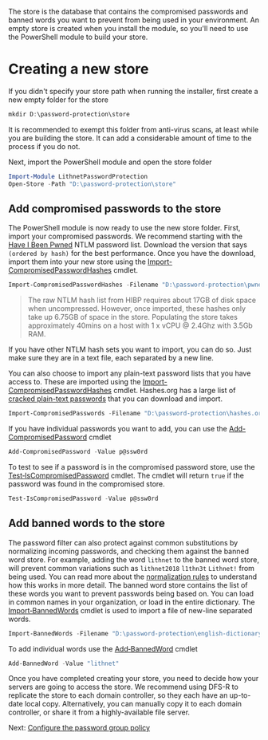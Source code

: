 The store is the database that contains the compromised passwords and banned words you want to prevent from being used in your environment. An empty store is created when you install the module, so you'll need to use the PowerShell module to build your store. 

# Creating a new store
If you didn't specify your store path when running the installer, first create a new empty folder for the store
```powershell
mkdir D:\password-protection\store
```

It is recommended to exempt this folder from anti-virus scans, at least while you are building the store. It can add a considerable amount of time to the process if you do not.

Next, import the PowerShell module and open the store folder
```powershell
Import-Module LithnetPasswordProtection
Open-Store -Path "D:\password-protection\store"
```
## Add compromised passwords to the store
The PowerShell module is now ready to use the new store folder. First, import your compromised passwords. We recommend starting with the [Have I Been Pwned](https://haveibeenpwned.com/Passwords) NTLM password list. Download the version that says `(ordered by hash)` for the best performance. Once you have the download, import them into your new store using the [Import-CompromisedPasswordHashes](/documentation/powershell_reference/Import‐CompromisedPasswordHashes) cmdlet.

```powershell
Import-CompromisedPasswordHashes -Filename "D:\password-protection\pwned-passwords-ntlm-ordered-by-hash.txt"
```

> The raw NTLM hash list from HIBP requires about 17GB of disk space when uncompressed. However, once imported, these hashes only take up 6.75GB of space in the store. Populating the store takes approximately 40mins on a host with 1 x vCPU @ 2.4Ghz with 3.5Gb RAM.

If you have other NTLM hash sets you want to import, you can do so. Just make sure they are in a text file, each separated by a new line.

You can also choose to import any plain-text password lists that you have access to. These are imported using the [Import-CompromisedPasswordHashes](/documentation/powershell_reference/Import‐CompromisedPasswordHashes) cmdlet. Hashes.org has a large list of [cracked plain-text passwords](https://hashes.org/left.php) that you can download and import.

```powershell
Import-CompromisedPasswords -Filename "D:\password-protection\hashes.org-2018.txt"
```

If you have individual passwords you want to add, you can use the [Add-CompromisedPassword](/documentation/powershell_reference/) cmdlet

```powershell
Add-CompromisedPassword -Value p@ssw0rd
```

To test to see if a password is in the compromised password store, use the [Test‐IsCompromisedPassword](/documentation/powershell_reference/Test‐IsCompromisedPassword) cmdlet. The cmdlet will return `true` if the password was found in the compromised store.
```powershell
Test-IsCompromisedPassword -Value p@ssw0rd
```

## Add banned words to the store
The password filter can also protect against common substitutions by normalizing incoming passwords, and checking them against the banned word store. For example, adding the word `lithnet` to the banned word store, will prevent common variations such as `lithnet2018` `l1thn3t` `Lithnet!` from being used. You can read more about the [normalization rules](/documentation/Normalization-rules) to understand how this works in more detail. The banned word store contains the list of these words you want to prevent passwords being based on. You can load in common names in your organization, or load in the entire dictionary. The [Import‐BannedWords](/documentation/powershell_reference/Import‐BannedWords) cmdlet is used to import a file of new-line separated words.

```powershell
Import-BannedWords -Filename "D:\password-protection\english-dictionary-words.txt"
```

To add individual words use the [Add‐BannedWord](/documentation/powershell_reference/Add‐BannedWord) cmdlet

```powershell
Add-BannedWord -Value "lithnet"
```

Once you have completed creating your store, you need to decide how your servers are going to access the store. We recommend using DFS-R to replicate the store to each domain controller, so they each have an up-to-date local copy. Alternatively, you can manually copy it to each domain controller, or share it from a highly-available file server. 

Next: [Configure the password group policy](Configure-group-policy)